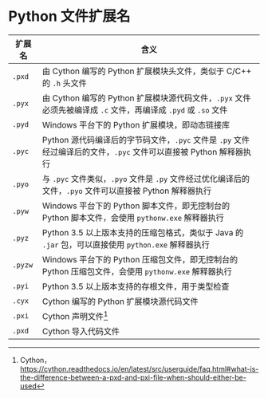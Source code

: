 # Python 文件扩展名

| 扩展名  | 含义                                                                                                               |
| ------- | ------------------------------------------------------------------------------------------------------------------ |
| `.pxd`  | 由 Cython 编写的 Python 扩展模块头文件，类似于 C/C++ 的 `.h` 头文件                                                |
| `.pyx`  | 由 Cython 编写的 Python 扩展模块源代码文件，`.pyx` 文件必须先被编译成 `.c` 文件，再编译成 `.pyd` 或 `.so` 文件     |
| `.pyd`  | Windows 平台下的 Python 扩展模块，即动态链接库                                                                     |  |
| `.pyc`  | Python 源代码编译后的字节码文件，`.pyc` 文件是 `.py` 文件经过编译后的文件，`.pyc` 文件可以直接被 Python 解释器执行 |
| `.pyo`  | 与 `.pyc` 文件类似，`.pyo` 文件是 `.py` 文件经过优化编译后的文件，`.pyo` 文件可以直接被 Python 解释器执行          |
| `.pyw`  | Windows 平台下的 Python 脚本文件，即无控制台的 Python 脚本文件，会使用 `pythonw.exe` 解释器执行                    |
| `.pyz`  | Python 3.5 以上版本支持的压缩包格式，类似于 Java 的 `.jar` 包，可以直接使用 `python.exe` 解释器执行                |
| `.pyzw` | Windows 平台下的 Python 压缩包文件，即无控制台的 Python 压缩包文件，会使用 `pythonw.exe` 解释器执行                |
| `.pyi`  | Python 3.5 以上版本支持的存根文件，用于类型检查                                                                    |
| `.cyx`  | Cython 编写的 Python 扩展模块源代码文件                                                                            |
| `.pxi`  | Cython 声明文件[^1]                                                                                                    |
| `.pxd`  | Cython 导入代码文件                                                                                                |

[^1]: Cython，<https://cython.readthedocs.io/en/latest/src/userguide/faq.html#what-is-the-difference-between-a-pxd-and-pxi-file-when-should-either-be-used>
